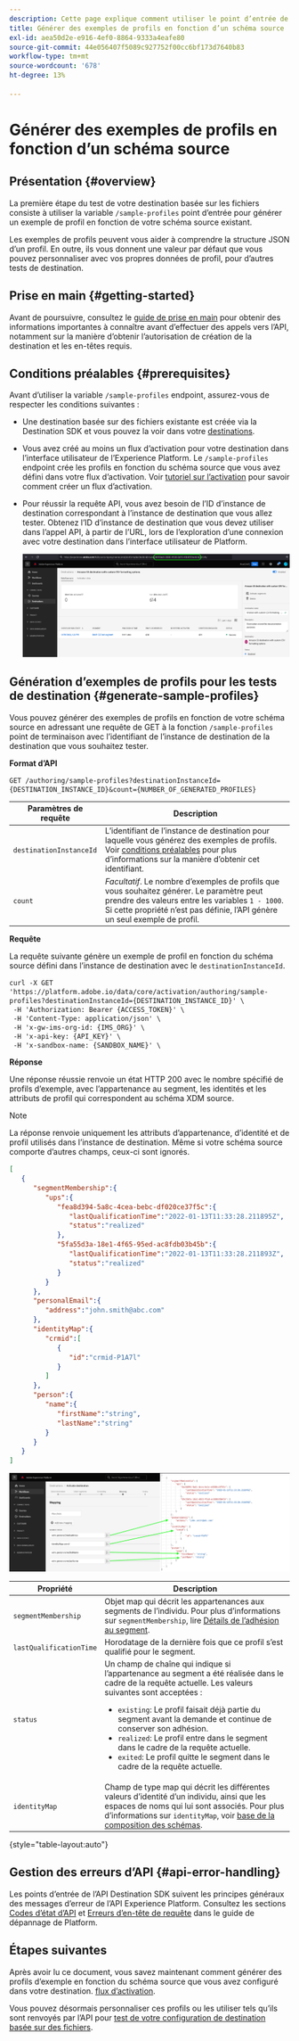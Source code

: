 ```yaml
---
description: Cette page explique comment utiliser le point d’entrée de l’API /sample-profiles depuis Destination SDK pour générer des profils d’exemple basés sur un schéma source. Vous pouvez utiliser ces exemples de profils pour tester votre configuration de destination basée sur des fichiers.
title: Générer des exemples de profils en fonction d’un schéma source
exl-id: aea50d2e-e916-4ef0-8864-9333a4eafe80
source-git-commit: 44e056407f5089c927752f00cc6bf173d7640b83
workflow-type: tm+mt
source-wordcount: '678'
ht-degree: 13%

---
```


# Générer des exemples de profils en fonction d’un schéma source

## Présentation {#overview}

La première étape du test de votre destination basée sur les fichiers consiste à utiliser la variable `/sample-profiles` point d’entrée pour générer un exemple de profil en fonction de votre schéma source existant.

Les exemples de profils peuvent vous aider à comprendre la structure JSON d’un profil. En outre, ils vous donnent une valeur par défaut que vous pouvez personnaliser avec vos propres données de profil, pour d’autres tests de destination.

## Prise en main {#getting-started}

Avant de poursuivre, consultez le [guide de prise en main](./getting-started.md) pour obtenir des informations importantes à connaître avant d’effectuer des appels vers l’API, notamment sur la manière d’obtenir l’autorisation de création de la destination et les en-têtes requis.

## Conditions préalables {#prerequisites}

Avant d’utiliser la variable `/sample-profiles` endpoint, assurez-vous de respecter les conditions suivantes :

* Une destination basée sur des fichiers existante est créée via la Destination SDK et vous pouvez la voir dans votre [destinations](../ui/destinations-workspace.md).
* Vous avez créé au moins un flux d’activation pour votre destination dans l’interface utilisateur de l’Experience Platform. Le `/sample-profiles` endpoint crée les profils en fonction du schéma source que vous avez défini dans votre flux d’activation. Voir [tutoriel sur l’activation](../ui/activate-batch-profile-destinations.md) pour savoir comment créer un flux d’activation.
* Pour réussir la requête API, vous avez besoin de l’ID d’instance de destination correspondant à l’instance de destination que vous allez tester. Obtenez l’ID d’instance de destination que vous devez utiliser dans l’appel API, à partir de l’URL, lors de l’exploration d’une connexion avec votre destination dans l’interface utilisateur de Platform.

   ![Image de l’interface utilisateur montrant comment obtenir l’ID d’instance de destination à partir de l’URL.](assets/get-destination-instance-id.png)

## Génération d’exemples de profils pour les tests de destination {#generate-sample-profiles}

Vous pouvez générer des exemples de profils en fonction de votre schéma source en adressant une requête de GET à la fonction `/sample-profiles` point de terminaison avec l’identifiant de l’instance de destination de la destination que vous souhaitez tester.

**Format d’API**

```http
GET /authoring/sample-profiles?destinationInstanceId={DESTINATION_INSTANCE_ID}&count={NUMBER_OF_GENERATED_PROFILES}
```

| Paramètres de requête | Description |
| -------- | ----------- |
| `destinationInstanceId` | L’identifiant de l’instance de destination pour laquelle vous générez des exemples de profils. Voir [conditions préalables](#prerequisites) pour plus d’informations sur la manière d’obtenir cet identifiant. |
| `count` | *Facultatif*. Le nombre d’exemples de profils que vous souhaitez générer. Le paramètre peut prendre des valeurs entre les variables `1 - 1000`. Si cette propriété n’est pas définie, l’API génère un seul exemple de profil. |

**Requête**

La requête suivante génère un exemple de profil en fonction du schéma source défini dans l’instance de destination avec le `destinationInstanceId`.

```shell
curl -X GET 'https://platform.adobe.io/data/core/activation/authoring/sample-profiles?destinationInstanceId={DESTINATION_INSTANCE_ID}' \
 -H 'Authorization: Bearer {ACCESS_TOKEN}' \
 -H 'Content-Type: application/json' \
 -H 'x-gw-ims-org-id: {IMS_ORG}' \
 -H 'x-api-key: {API_KEY}' \
 -H 'x-sandbox-name: {SANDBOX_NAME}' \
```

**Réponse**

Une réponse réussie renvoie un état HTTP 200 avec le nombre spécifié de profils d’exemple, avec l’appartenance au segment, les identités et les attributs de profil qui correspondent au schéma XDM source.

>[!NOTE]
>
> La réponse renvoie uniquement les attributs d’appartenance, d’identité et de profil utilisés dans l’instance de destination. Même si votre schéma source comporte d’autres champs, ceux-ci sont ignorés.

```json
[
   {
      "segmentMembership":{
         "ups":{
            "fea8d394-5a8c-4cea-bebc-df020ce37f5c":{
               "lastQualificationTime":"2022-01-13T11:33:28.211895Z",
               "status":"realized"
            },
            "5fa55d3a-18e1-4f65-95ed-ac8fdb03b45b":{
               "lastQualificationTime":"2022-01-13T11:33:28.211893Z",
               "status":"realized"
            }
         }
      },
      "personalEmail":{
         "address":"john.smith@abc.com"
      },
      "identityMap":{
         "crmid":[
            {
               "id":"crmid-P1A7l"
            }
         ]
      },
      "person":{
         "name":{
            "firstName":"string",
            "lastName":"string"
         }
      }
   }
]
```

![Image montrant le mappage de l’interface utilisateur aux champs à partir de la réponse de l’API.](assets/sample-api-response-mapping.png)

| Propriété | Description |
| -------- | ----------- |
| `segmentMembership` | Objet map qui décrit les appartenances aux segments de l’individu. Pour plus d’informations sur `segmentMembership`, lire [Détails de l’adhésion au segment](../../xdm/field-groups/profile/segmentation.md). |
| `lastQualificationTime` | Horodatage de la dernière fois que ce profil s’est qualifié pour le segment. |
| `status` | Un champ de chaîne qui indique si l’appartenance au segment a été réalisée dans le cadre de la requête actuelle. Les valeurs suivantes sont acceptées : <ul><li>`existing`: Le profil faisait déjà partie du segment avant la demande et continue de conserver son adhésion.</li><li>`realized`: Le profil entre dans le segment dans le cadre de la requête actuelle.</li><li>`exited`: Le profil quitte le segment dans le cadre de la requête actuelle.</li></ul> |
| `identityMap` | Champ de type map qui décrit les différentes valeurs d’identité d’un individu, ainsi que les espaces de noms qui lui sont associés. Pour plus d’informations sur `identityMap`, voir [base de la composition des schémas](../../xdm/schema/composition.md#identityMap). |

{style=&quot;table-layout:auto&quot;}

## Gestion des erreurs d’API {#api-error-handling}

Les points d’entrée de l’API Destination SDK suivent les principes généraux des messages d’erreur de l’API Experience Platform. Consultez les sections [Codes dʼétat d’API](../../landing/troubleshooting.md#api-status-codes) et [Erreurs dʼen-tête de requête](../../landing/troubleshooting.md#request-header-errors) dans le guide de dépannage de Platform.

## Étapes suivantes

Après avoir lu ce document, vous savez maintenant comment générer des profils d’exemple en fonction du schéma source que vous avez configuré dans votre destination. [flux d’activation](../ui/activate-batch-profile-destinations.md).

Vous pouvez désormais personnaliser ces profils ou les utiliser tels qu’ils sont renvoyés par l’API pour [test de votre configuration de destination basée sur des fichiers](file-based-destination-testing-api.md).
